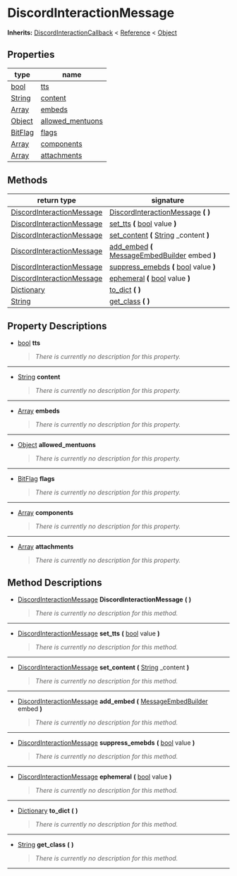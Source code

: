   
# DiscordInteractionMessage
  
**Inherits:** [DiscordInteractionCallback](./class_discordinteractioncallback.md) < [Reference](https://docs.godotengine.org/en/3.5/classes/class_reference.html) < [Object](https://docs.godotengine.org/en/3.5/classes/class_object.html)  
  
  
## Properties
  
| type                                                                    | name                                            |
|-------------------------------------------------------------------------|-------------------------------------------------|
| [bool](https://docs.godotengine.org/en/3.5/classes/class_bool.html)     | [tts](#property-tts)                            |
| [String](https://docs.godotengine.org/en/3.5/classes/class_string.html) | [content](#property-content)                    |
| [Array](https://docs.godotengine.org/en/3.5/classes/class_array.html)   | [embeds](#property-embeds)                      |
| [Object](https://docs.godotengine.org/en/3.5/classes/class_object.html) | [allowed\_mentuons](#property-allowed-mentuons) |
| [BitFlag](./class_bitflag.md)                                           | [flags](#property-flags)                        |
| [Array](https://docs.godotengine.org/en/3.5/classes/class_array.html)   | [components](#property-components)              |
| [Array](https://docs.godotengine.org/en/3.5/classes/class_array.html)   | [attachments](#property-attachments)            |  
  
## Methods
  
| return type                                                                     | signature                                                                                                                         |
|---------------------------------------------------------------------------------|-----------------------------------------------------------------------------------------------------------------------------------|
| [DiscordInteractionMessage](./class_discordinteractionmessage.md)               | [DiscordInteractionMessage](#method-DiscordInteractionMessage) **(**  **)**                                                       |
| [DiscordInteractionMessage](./class_discordinteractionmessage.md)               | [set\_tts](#method-set-tts) **(** [bool](https://docs.godotengine.org/en/3.5/classes/class_bool.html) value **)**                 |
| [DiscordInteractionMessage](./class_discordinteractionmessage.md)               | [set\_content](#method-set-content) **(** [String](https://docs.godotengine.org/en/3.5/classes/class_string.html) \_content **)** |
| [DiscordInteractionMessage](./class_discordinteractionmessage.md)               | [add\_embed](#method-add-embed) **(** [MessageEmbedBuilder](./class_messageembedbuilder.md) embed **)**                           |
| [DiscordInteractionMessage](./class_discordinteractionmessage.md)               | [suppress\_emebds](#method-suppress-emebds) **(** [bool](https://docs.godotengine.org/en/3.5/classes/class_bool.html) value **)** |
| [DiscordInteractionMessage](./class_discordinteractionmessage.md)               | [ephemeral](#method-ephemeral) **(** [bool](https://docs.godotengine.org/en/3.5/classes/class_bool.html) value **)**              |
| [Dictionary](https://docs.godotengine.org/en/3.5/classes/class_dictionary.html) | [to\_dict](#method-to-dict) **(**  **)**                                                                                          |
| [String](https://docs.godotengine.org/en/3.5/classes/class_string.html)         | [get\_class](#method-get-class) **(**  **)**                                                                                      |  
  
## Property Descriptions
  
- <a name="property-tts"></a>[bool](https://docs.godotengine.org/en/3.5/classes/class_bool.html) **tts**  
  
	> *There is currently no description for this property.*  
________________

- <a name="property-content"></a>[String](https://docs.godotengine.org/en/3.5/classes/class_string.html) **content**  
  
	> *There is currently no description for this property.*  
________________

- <a name="property-embeds"></a>[Array](https://docs.godotengine.org/en/3.5/classes/class_array.html) **embeds**  
  
	> *There is currently no description for this property.*  
________________

- <a name="property-allowed-mentuons"></a>[Object](https://docs.godotengine.org/en/3.5/classes/class_object.html) **allowed_mentuons**  
  
	> *There is currently no description for this property.*  
________________

- <a name="property-flags"></a>[BitFlag](./class_bitflag.md) **flags**  
  
	> *There is currently no description for this property.*  
________________

- <a name="property-components"></a>[Array](https://docs.godotengine.org/en/3.5/classes/class_array.html) **components**  
  
	> *There is currently no description for this property.*  
________________

- <a name="property-attachments"></a>[Array](https://docs.godotengine.org/en/3.5/classes/class_array.html) **attachments**  
  
	> *There is currently no description for this property.*
  
  
## Method Descriptions
  
- <a name="method-DiscordInteractionMessage"></a>[DiscordInteractionMessage](./class_discordinteractionmessage.md) **DiscordInteractionMessage** **(**  **)**  
  
	> *There is currently no description for this method.*  
________________

- <a name="method-set-tts"></a>[DiscordInteractionMessage](./class_discordinteractionmessage.md) **set\_tts** **(** [bool](https://docs.godotengine.org/en/3.5/classes/class_bool.html) value **)**  
  
	> *There is currently no description for this method.*  
________________

- <a name="method-set-content"></a>[DiscordInteractionMessage](./class_discordinteractionmessage.md) **set\_content** **(** [String](https://docs.godotengine.org/en/3.5/classes/class_string.html) \_content **)**  
  
	> *There is currently no description for this method.*  
________________

- <a name="method-add-embed"></a>[DiscordInteractionMessage](./class_discordinteractionmessage.md) **add\_embed** **(** [MessageEmbedBuilder](./class_messageembedbuilder.md) embed **)**  
  
	> *There is currently no description for this method.*  
________________

- <a name="method-suppress-emebds"></a>[DiscordInteractionMessage](./class_discordinteractionmessage.md) **suppress\_emebds** **(** [bool](https://docs.godotengine.org/en/3.5/classes/class_bool.html) value **)**  
  
	> *There is currently no description for this method.*  
________________

- <a name="method-ephemeral"></a>[DiscordInteractionMessage](./class_discordinteractionmessage.md) **ephemeral** **(** [bool](https://docs.godotengine.org/en/3.5/classes/class_bool.html) value **)**  
  
	> *There is currently no description for this method.*  
________________

- <a name="method-to-dict"></a>[Dictionary](https://docs.godotengine.org/en/3.5/classes/class_dictionary.html) **to\_dict** **(**  **)**  
  
	> *There is currently no description for this method.*  
________________

- <a name="method-get-class"></a>[String](https://docs.godotengine.org/en/3.5/classes/class_string.html) **get\_class** **(**  **)**  
  
	> *There is currently no description for this method.*  
________________

  
